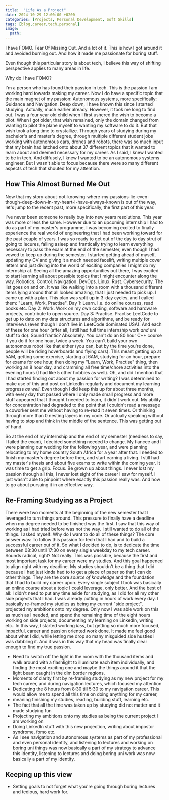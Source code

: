 ```yaml
---
title:  "Life As a Project"
date: 2024-10-29 12:00:00 +0200
categories: [Projects, Personal Development, Soft Skills]
tags: [blog,career,tech,personal]
image:
  path: 
---
```


I have FOMO. Fear Of Missing Out. And a lot of it. This is how I got around it and avoided burning out. And how it made me passionate for boring stuff.

Even though this particular story is about tech, I believe this way of shifting perspective applies to many areas in life.

Why do I have FOMO?

I'm a person who has found their passion in tech. This is the passion I am working hard towards making my career. 
Now I do have a specific topic that the main magnet of my passion: Autonomous systems, more specifically: Guidance and Navigation. Deep down, I have known this
since I started studying. Actually, much earlier already. However, it took me long to find out. I was a four year old child when I first ushered the wish to become a pilot. 
When I got older, that wish remained, only the domain changed from wanting to pilot the plane myself to wanting my software to do it. But that wish
took a long time to crystallize. Through years of studying during my bachelor's and master's degree, through multiple different student jobs working with autonomous
cars, drones and robots, there was so much input that my brain had latched onto about 37 different topics that it wanted to learn about and deemed necessary 
for my career. As I said, I knew I wanted to be in tech. And diffusely, I knew I wanted to be an autonomous systems engineer. But I wasn't able to focus because 
there were so many different aspects of tech that shouted for my attention. 

## How This Almost Burned Me Out

Now that my story-about-not-knowing-where-my-passions-lie-even-though-deep-down-in-my-heart-I-have-always-known is out of the way, let's jump to the recent past, more 
specifically, the first part of this year. 

I've never been someone to really buy into new years resolutions. This year was more or less the same. However due to an upcoming internship I had to do as 
part of my master's programme, I was becoming excited to finally experience the real world of engineering that I had been working toward for the past couple
of years. I was so ready to get out of the day to day strut of going to lecures, falling asleep and frantically trying to learn everything necessary to pass 
the exam at the end of the semester, even though I had vowed to keep up during the semester. I started getting ahead of myself, updating my CV and giving it a much
needed facelift, writing multiple cover letters and just diving into the world of exciting companies I might do my internship at. Seeing all the amazing opportunities
out there, I was excited to start learning all about possible topics that I might encounter along the way. Robotics. Control. Navigation. DevOps. Linux. Rust. Cybersecurity. 
The list goes on and on. It was like walking into a room with a thousand different items lying around that all looked amazing, that I just needed to pick up.
I came up with a plan. This plan was split up in 3-day cycles, and I called them: "Learn, Work, Practise". Day 1: Learn. I.e. do online courses, read books etc.
Day 2: Work. Work on my own coding, software and hardware projects, contribute to open source. Day 3: Practise. Practise LeetCode to get up to date on my data structures and 
algorithms, and be ready for interviews (even though I don't live in LeetCode dominated USA). And each of these for one hour (after all, I still had full time internship work _and_ uni stuff to do).
Sound frantic? Absolutely. You can't do an 80 hour C++ course if you do it for one hour, twice a week. You can't build your own autonomous robot like that either (you can, 
but by the time you're done, people will be riding hoverboards and flying cars). This meant getting up at 5AM, getting some exercise, starting at 6AM, studying for an hour, prepare for exams for one hour, 
then doing my "Learn, Work, Practise" thing, then working an 8 hour day, and cramming all free time/chore activities into the evening hours (I had like 5 other hobbies as well).
Oh, and did I mention that I had started finding out about my passion for writing? I was determined to make use of this and post on LinkedIn regularly and document my learning progress _as well_.
Even though I did keep this up for about three months, with every day that passed where I only made small progress and more stuff appeared that I thought I needed to learn,
it didn't work out. My ability for concentration had degraded to the point that I couldn't read a message a coworker sent me without having to re-read it seven times. 
Or thinking through more than 0 nesting layers in my code. Or actually speaking without having to stop and think in the middle of the sentence. This was getting out of hand.

So at the end of my internship and the end of my semester (needless to say, I failed the exam), I decided something needed to change. My fiancee and I were planning our wedding
for the following year, and were planning relocating to my home country South Africa for a year after that. I needed to finish my master's degree before then, and start
earning a living. I still had my master's thesis and about five exams to write within the coming year. It was time to get a grip. Focus. Be grown up about things. 
I never lost my passion through all this, I never lost sight of the career I saw for myself. I just wasn't able to pinpoint where exactly this passion really was. And how
to go about pursuing it in an effective way. 

## Re-Framing Studying as a Project

There were two moments at the beginning of the new semester that I leveraged to turn things around.
This pressure to finally have a deadline when my degree needed to be finished was the first. I saw that this way of working as I had tried before was not the way. I still 
wanted to do all of the things. I asked myself: Why do I want to do all of these things? The core answer was: To follow this passion for tech that I had and to build a 
successful career out of it. So what I decided to do, is to dedicate the time between 08:30 until 17:30 on every single weekday to my tech career. Sounds radical, right?
Not really. This was possible, because the first and most important task for my career were my studies. And this goal happened to align right with my deadline.
My studies shouldn't be a thing that I did because I had just kinda had to to get a piece of paper so that I can do other things. 
They are the core _source of knowledge_ and the foundation that I had to build my career upon. Every single subject I took was basically an online course about a topic I could
leverage, only better. And the best of all: I didn't need to put any time aside for studying, as I did for all my other side projects that I had. I was already putting in
hours of work every day. I basically re-framed my studies as being my current "side project", projected my ambitions onto my degree.
Only now I was able work on this as much as I needed, and spend the remaining time of the eight hours working on side projects, documenting my learning on LinkedIn, writing etc.. In this way, I started working _less_, but getting so much more focused, impactful, career and passion oriented work done. It made me feel good 
about what I did, while letting me drop so many misguided side hustles I was dabbling it. And it was in this way that my head was finally clear enough to find my true passion.

+ Need to switch off the light in the room with the thousand items and walk around with a flashlight to illuminate each item individually, and finding the most exciting one
and maybe the things around it that the light beam caught in the dim border regions.
+ Moments of clarity first by re-framing studying as my new project for my tech career, and during navigation lectures, which focused my attention
+ Dedicating the 8 hours from 8:30 till 5:30 to my navigation career. This would allow me to spend all this time on doing anything for my career, 
+ meaning finishing my studies, reading, building stuff, learning etc.
+ The fact that all the time was taken up by studying did not matter and it made studying fun
+ Projecting my ambitions onto my studies as being the current project I am working on
+ Doing LinkedIn stuff with this new projection, writing about impostor syndrome, fomo etc. 
+ As I see navigation and autonomous systems as part of my professional and even personal identity, and listening to lectures and working on boring uni things
  was now basically a part of my strategy to advance this identity, listening to lectures and doing boring uni work was now basically a part of my identity. 

## Keeping up this view
+ Setting goals to not forget what you're going through boring lectures and tedious, hard work for.
